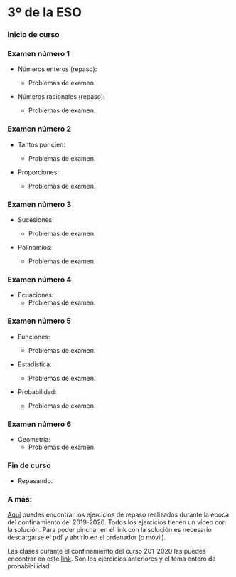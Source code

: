 # 3º de la ESO

### Inicio de curso

### Examen número 1
* Números enteros (repaso):
  + Problemas de examen.

* Números racionales (repaso):
  + Problemas de examen.

### Examen número 2
* Tantos por cien:
  + Problemas de examen.

* Proporciones:
  + Problemas de examen.


### Examen número 3
* Sucesiones:
  + Problemas de examen.

* Polinomios:
  + Problemas de examen.

### Examen número 4
* Ecuaciones:
  + Problemas de examen.

### Examen número 5
* Funciones:
  + Problemas de examen.

* Estadística:
  + Problemas de examen.

* Probabilidad:
  + Problemas de examen.


### Examen número 6
* Geometría:
  + Problemas de examen.


### Fin de curso
* Repasando.

### A más:

[Aquí](e3_pandemia_ct.pdf) puedes encontrar los ejercicios de repaso
realizados durante la época del confinamiento del 2019-2020. Todos los
ejercicios tienen un vídeo con la solución. Para poder pinchar en el link con
la solución es necesario descargarse el pdf y abrirlo en el ordenador (o
móvil).


Las clases durante el confinamiento del curso 201-2020 las puedes encontrar 
en este [link](../confinamiento/E3A/README.md). Son los ejercicios anteriores
y el tema entero de probabibilidad.

